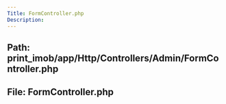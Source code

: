 ```yaml
---
Title: FormController.php
Description:
---
```


## Path: print_imob/app/Http/Controllers/Admin/FormController.php
## File: FormController.php
